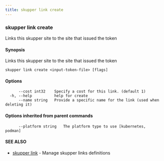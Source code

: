 ```yaml
---
title: skupper link create
---
```

### skupper link create

Links this skupper site to the site that issued the token

#### Synopsis

Links this skupper site to the site that issued the token

```
skupper link create <input-token-file> [flags]
```

#### Options

```
      --cost int32    Specify a cost for this link. (default 1)
  -h, --help          help for create
      --name string   Provide a specific name for the link (used when deleting it)
```

#### Options inherited from parent commands

```
      --platform string   The platform type to use [kubernetes, podman]
```

#### SEE ALSO

* [skupper link](skupper_link.html)	 - Manage skupper links definitions

<!-- ###### Auto generated by spf13/cobra on 1-Feb-2024
 -->